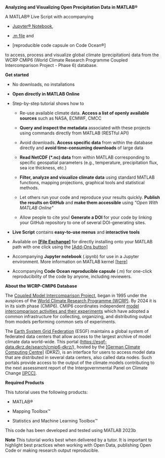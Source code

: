 **Analyzing and Visualizing Open Precipitation Data in MATLAB®**

A MATLAB® Live Script with accompanying

-   [Jupyter®
    Notebook](https://github.com/mathworks/Precipitation-Variability-Analysis-MATLAB/blob/main/Analyzing_and_Visualizing_Open_Precipitation_Data.ipynb),

-   [.m
    file](https://github.com/mathworks/Precipitation-Variability-Analysis-MATLAB/blob/main/Analyzing_and_Visualizing_Open_Precipitation_Data_Script.m)
    and

-   [reproducible code capsule on Code Ocean®]

to access, process and visualize global climate (precipitation) data
from the WCRP CMIP6 (World Climate Research Programme Coupled
Intercomparison Project - Phase 6) database.

**Get started**

-   No downloads, no installations

-   **Open directly in MATLAB Online**

-   Step-by-step tutorial shows how to

    -   Re-use available climate data. **Access a list of openly
        available sources** such as NASA, ECMWF, CMCC

    -   **Query and inspect the metadata** associated with these
        projects using commands directly from MATLAB (RESTful API)

    -   Avoid downloads. **Access specific data** from within the
        database directly and **avoid time-consuming downloads** of
        large data

    -   **Read NetCDF (\*.nc) data** from within MATLAB corresponding to
        specific geospatial parameters (e.g., temperature, precipitation
        flux, sea ice thickness, etc.)

    -   **Filter, analyze and visualize climate data** using standard
        MATLAB functions, mapping projections, graphical tools and
        statistical methods.

    -   Let others run your code and reproduce your results quickly.
        **Publish the results on GitHub** and **make them accessible**
        using *"Open With MATLAB Online"*

    -   Allow people to cite you! **Generate a DOI** for your code by
        linking your GitHub repository to one of several DOI-generating
        sites.

-   **Live Script** contains **easy-to-use menus** and **interactive
    tools**

-   Available on [**[File
    Exchange]**](https://www.mathworks.com/matlabcentral/fileexchange/)
    for directly installing onto your MATLAB path with one click using
    the [[Add-Ons
    button]](https://www.mathworks.com/help/matlab/matlab_env/get-add-ons.html)

-   Accompanying **Jupyter notebook** (.ipynb) for use in a Jupyter
    environment. More information on MATLAB kernel
    [[here]](https://www.mathworks.com/products/reference-architectures/jupyter.html)

-   Accompanying **Code Ocean reproducible capsule** (.m) for one-click
    reproducibility of the code by anyone, including reviewers.

**About the WCRP-CMIP6 Database**

The [Coupled Model Intercomparison
Project](https://www.wcrp-climate.org/wgcm-cmip), began in 1995 under
the auspices of the [World Climate Research Programme
(WCRP)](https://www.wcrp-climate.org/about-wcrp/wcrp-overview). By 2024
it is in its sixth phase (CMIP6). CMIP6 coordinates independent [model
intercomparison activities and their
experiments](https://rawgit.com/WCRP-CMIP/CMIP6_CVs/master/src/CMIP6_experiment_id.html) which
have adopted a common infrastructure for collecting, organizing, and
distributing output from models performing common sets of experiments.

The [Earth System Grid Federation](http://esgf.llnl.gov/) (ESGF)
maintains a global system of federated data centers that allow access to
the largest archive of model climate data world-wide. This portal
(<https://esgf-data.dkrz.de/search/cmip6-dkrz/>), hosted by the [[German
Climate Computing
Centre]](https://www.dkrz.de/?set_language=en&cl=en) (DKRZ),
is an interface for users to access model data that are distributed in
several data centers, also called data nodes. Such portals provide
access to the output of the climate models contributing to the next
assessment report of the Intergovernmental Panel on Climate
Change [[IPCC]](http://www.ipcc.ch/).

**Required Products**

This tutorial uses the following products:

-   MATLAB®

-   Mapping Toolbox™

-   Statistics and Machine Learning Toolbox™

This code has been developed and tested using MATLAB 2023b

**Note** This tutorial works best when delivered by a tutor. It is
important to highlight best practices when working with Open Data,
publishing Open Code or making research output reproducible.
